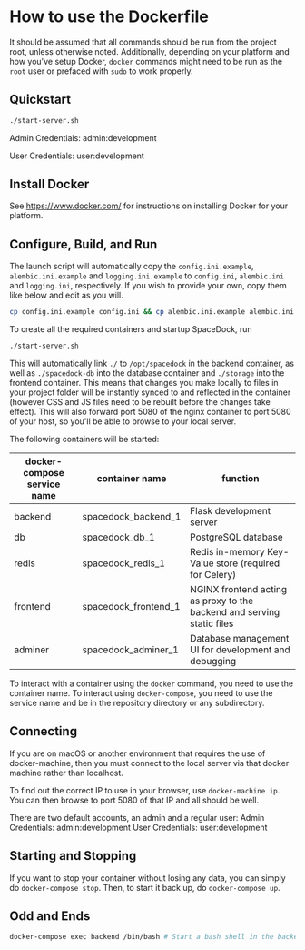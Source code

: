 # How to use the Dockerfile
It should be assumed that all commands should be run from the project root, unless otherwise noted.
Additionally, depending on your platform and how you've setup Docker, `docker` commands might need to be run as the `root` user or prefaced with `sudo` to work properly.

## Quickstart
```sh
./start-server.sh
```
Admin Credentials: admin:development

User Credentials: user:development

## Install Docker
See <https://www.docker.com/> for instructions on installing Docker for your platform.

## Configure, Build, and Run
The launch script will automatically copy the `config.ini.example`, `alembic.ini.example` and `logging.ini.example` to `config.ini`, `alembic.ini` and `logging.ini`, respectively.
If you wish to provide your own, copy them like below and edit as you will.
```sh
cp config.ini.example config.ini && cp alembic.ini.example alembic.ini && cp logging.ini.example logging.ini
```

To create all the required containers and startup SpaceDock, run
```sh
./start-server.sh
```
This will automatically link `./` to `/opt/spacedock` in the backend container, as well as `./spacedock-db` into the database container and `./storage` into the frontend container.
This means that changes you make locally to files in your project folder will be instantly synced to and reflected in the container (however CSS and JS files need to be rebuilt before the changes take effect).
This will also forward port 5080 of the nginx container to port 5080 of your host, so you'll be able to browse to your local server.

The following containers will be started:

| docker-compose service name | container name | function |
| --------------------------- | -------------- | -------- |
| backend              | spacedock_backend_1   | Flask development server |
| db                   | spacedock_db_1        | PostgreSQL database |
| redis                | spacedock_redis_1     | Redis in-memory Key-Value store (required for Celery) |
| frontend             | spacedock_frontend_1  | NGINX frontend acting as proxy to the backend and serving static files |
| adminer              | spacedock_adminer_1   | Database management UI for development and debugging |

To interact with a container using the `docker` command, you need to use the container name.
To interact using `docker-compose`, you need to use the service name and be in the repository directory or any subdirectory.

## Connecting
If you are on macOS or another environment that requires the use of docker-machine, then you must connect to the local server via that docker machine rather than localhost.

To find out the correct IP to use in your browser, use `docker-machine ip`. You can then browse to port 5080 of that IP and all should be well.

There are two default accounts, an admin and a regular user:
Admin Credentials: admin:development
User Credentials: user:development

## Starting and Stopping
If you want to stop your container without losing any data, you can simply do `docker-compose stop`.
Then, to start it back up, do `docker-compose up`.

## Odd and Ends
```sh
docker-compose exec backend /bin/bash # Start a bash shell in the backend container
```
